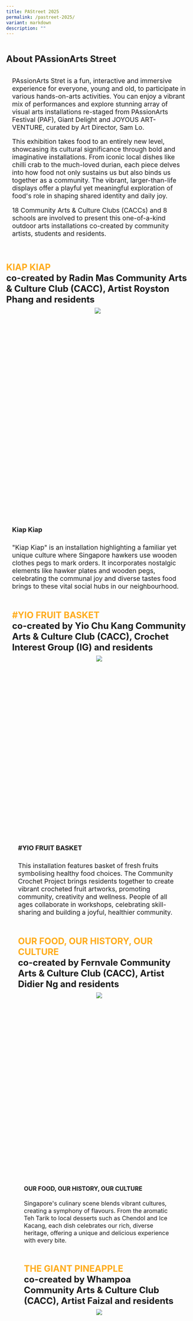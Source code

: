 ```yaml
---
title: PAStreet 2025
permalink: /pastreet-2025/
variant: markdown
description: ""
---
```

<div style="padding-top:2rem;font-size:1.5rem;">
<span style="font-weight: bold;">About PAssionArts Street</span></div>

<div style="padding:1rem; font-size:1.1rem">

PAssionArts Stret is a fun, interactive and immersive experience for everyone, young and old, to participate in various hands-on-arts activities. You can enjoy a vibrant mix of performances and explore stunning array of visual arts installations re-staged from PAssionArts Festival (PAF), Giant Delight and JOYOUS ART-VENTURE, curated by Art Director, Sam Lo. <br>
	
This exhibition takes food to an entirely new level, showcasing its cultural significance through bold and imaginative installations. From iconic local dishes like chilli crab to the much-loved durian, each piece delves into how food not only sustains us but also binds us together as a community. The vibrant, larger-than-life displays offer a playful yet meaningful exploration of food's role in shaping shared identity and daily joy.
<br>
	
18 Community Arts &amp; Culture Clubs (CACCs) and 8 schools are involved to present this one-of-a-kind outdoor arts installations co-created by community artists, students and residents. 
</div>

<div style="padding-top:2rem;font-size:1.5rem;">
<span style="font-weight: bold;"><span style="color: #FFAC1C;"> KIAP KIAP</span> <br>co-created by Radin Mas Community Arts &amp; Culture Club (CACC), Artist Royston Phang and residents</span></div>

<div style="text-align: center; display: grid; grid-template-columns: repeat(auto-fit, minmax(330px, 1fr)); gap:0.5rem; padding:0.5rem;">

<div style="display: block; overflow:hidden; text-decoration: none;  max-width: 30rem;">
<div style="font-size: 1rem"></div><div style="min-height:35rem; max-height:16rem; overflow:hidden;"><img style="min-height:16rem; object-fit: cover; position:relative; top:rem;" src="/images/DSC0429.jpg"></div></div>

</div>

<div style="padding:1rem; font-size:1.1rem"><span style="font-weight: bold;line-height:2rem;"> Kiap Kiap</span><br><br> "Kiap Kiap" is an installation highlighting a familiar yet unique culture where Singapore hawkers use wooden clothes pegs to mark orders. It incorporates nostalgic elements like hawker plates and wooden pegs, celebrating the communal joy and diverse tastes food brings to these vital social hubs in our neighbourhood. <br><br>

	
<div style="padding-top:2rem;font-size:1.5rem;">
<span style="font-weight: bold;"><span style="color: #FFAC1C;"> #YIO FRUIT BASKET</span> <br>co-created by Yio Chu Kang Community Arts &amp; Culture Club (CACC), Crochet Interest Group (IG) and residents</span></div>

<div style="text-align: center; display: grid; grid-template-columns: repeat(auto-fit, minmax(330px, 1fr)); gap:0.5rem; padding:0.5rem;">

<div style="display: block; overflow:hidden; text-decoration: none;  max-width: 30rem;">
<div style="font-size: 1rem"></div><div style="min-height:30rem; max-height:16rem; overflow:hidden;"><img style="min-height:16rem; object-fit: cover; position:relative; top:rem;" src="/images/JOL00261.jpg"></div></div>

</div>

<div style="padding:1rem; font-size:1.1rem"><span style="font-weight: bold;line-height:2rem;"> #YIO FRUIT BASKET</span><br><br> This installation features basket of fresh fruits symbolising healthy food choices. The Community Crochet Project brings residents together to create vibrant crocheted fruit artworks, promoting community, creativity and wellness. People of all ages collaborate in workshops, celebrating skill-sharing and building a joyful, healthier community. <br><br>
	

<div style="padding-top:2rem;font-size:1.5rem;">
<span style="font-weight: bold;"><span style="color: #FFAC1C;">OUR FOOD, OUR HISTORY, OUR CULTURE</span> <br>co-created by Fernvale Community Arts &amp; Culture Club (CACC), Artist Didier Ng and residents</span></div>

<div style="text-align: center; display: grid; grid-template-columns: repeat(auto-fit, minmax(330px, 1fr)); gap:0.5rem; padding:0.5rem;">

<div style="display: block; overflow:hidden; text-decoration: none;  max-width: 30rem;">
<div style="font-size: 1rem"></div><div style="min-height:31rem; max-height:16rem; overflow:hidden;"><img style="min-height:16rem; object-fit: cover; position:relative; top:rem;" src="/images/DSC0423.jpg"></div></div>

</div>

<div style="padding:1rem; font-size:1rem"><span style="font-weight: bold;line-height:rem;"> OUR FOOD, OUR HISTORY, OUR CULTURE </span><br><br>Singapore's culinary scene blends vibrant cultures, creating a symphony of flavours. From the aromatic Teh Tarik to local desserts such as Chendol and Ice Kacang, each dish celebrates our rich, diverse heritage, offering a unique and delicious experience with every bite. <br><br>

	
<div style="padding-top:2rem;font-size:1.5rem;">
<span style="font-weight: bold;"><span style="color: #FFAC1C;">THE GIANT PINEAPPLE</span> <br>co-created by Whampoa Community Arts &amp; Culture Club (CACC), Artist Faizal and residents</span></div>

<div style="text-align: center; display: grid; grid-template-columns: repeat(auto-fit, minmax(330px, 1fr)); gap:0.5rem; padding:0.5rem;">

<div style="display: block; overflow:hidden; text-decoration: none;  max-width: 30rem;">
<div style="font-size: 1rem"></div><div style="min-height:33rem; max-height:16rem; overflow:hidden;"><img style="min-height:16rem; object-fit: cover; position:relative; top:rem;" src="/images/DSC0458.jpg"></div></div>

</div>

<div style="padding:1rem; font-size:1.1rem"><span style="font-weight: bold;line-height:2rem;"> THE GIANT PINEAPPLE </span><br><br>The artwork integrates pineapple symbolising wealth and prosperity in Chinese culture, with Batik Art, linked to Malay culture. It celebrates Singapore's multiculturalism and the harmonious society we enjoy. The wooden plank structure symbolises unity, while the batik artworks of local fruits highlight Singapore's shared cultural heritage.<br><br>


<div style="padding-top:2rem;font-size:1.5rem;">
<span style="font-weight: bold;"><span style="color: #FFAC1C;">JALAN KAYU BIG APPLE</span> <br>co-created by Jalan Kayu Community Arts &amp; Culture Club (CACC), Artist Fish Jaafar and residents</span></div>

<div style="text-align: center; display: grid; grid-template-columns: repeat(auto-fit, minmax(330px, 1fr)); gap:0.5rem; padding:0.5rem;">

<div style="display: block; overflow:hidden; text-decoration: none;  max-width: 30rem;">
<div style="font-size: 1rem"></div><div style="min-height:33rem; max-height:16rem; overflow:hidden;"><img style="min-height:16rem; object-fit: cover; position:relative; top:rem;" src="/images/JOL00253_3.jpg"></div></div>

</div>

<div style="padding:1rem; font-size:1.1rem"><span style="font-weight: bold;line-height:2rem;"> THE GIANT PINEAPPLE </span><br><br>The Giant Apple symbolises growth, renewal, harmony, and healthy living. The design of an apple also reinforces grassroots' efforts to promote healthy living to residents during house visits, bringing them joy at the same time.<br><br>


<div style="padding-top:2rem;font-size:1.5rem;">
<span style="font-weight: bold;"><span style="color: #FFAC1C;">PEARFECTION IN EVERY HUE</span> <br>co-created by Sengkang North Community Arts &amp; Culture Club (CACC), Artist Whee Ng and residents</span></div>

<div style="text-align: center; display: grid; grid-template-columns: repeat(auto-fit, minmax(330px, 1fr)); gap:0.5rem; padding:0.5rem;">

<div style="display: block; overflow:hidden; text-decoration: none;  max-width: 30rem;">
<div style="font-size: 1rem"></div><div style="min-height:40rem; max-height:16rem; overflow:hidden;"><img style="min-height:16rem; object-fit: cover; position:relative; top:rem;" src="/images/JOL00265_2.jpg"></div></div>

</div>

<div style="padding:1rem; font-size:1.1rem"><span style="font-weight: bold;line-height:2rem;"> PEARFECTION IN EVERY HUE </span><br><br>The pear represents abundance, prosperity, health, growth, nurturing and natural beauty. The rainbow colours represent diversity, inclusion and connection.<br><br>
	
<div style="padding-top:2rem;font-size:1.5rem;">
<span style="font-weight: bold;"><span style="color: #FFAC1C;">GUST OF SWEET HARMONY</span> <br>co-created by Bukit Batok East Community Arts &amp; Culture Club (CACC), Artist Swee Siong and residents</span></div>

<div style="text-align: center; display: grid; grid-template-columns: repeat(auto-fit, minmax(330px, 1fr)); gap:0.5rem; padding:0.5rem;">

<div style="display: block; overflow:hidden; text-decoration: none;  max-width: 30rem;">
<div style="font-size: 1rem"></div><div style="min-height:31rem; max-height:16rem; overflow:hidden;"><img style="min-height:16rem; object-fit: cover; position:relative; top:rem;" src="/images/JOL00197.jpg"></div></div>

</div>

<div style="padding:1rem; font-size:1.1rem"><span style="font-weight: bold;line-height:2rem;"> GUST OF SWEET HARMONY </span><br><br>A kinetic art installation featuring local fruits, food and desserts is enhanced with AR effects in collaboration with Ngee Ann Polytechnic. <br><br>
	
<div style="padding-top:2rem;font-size:1.5rem;">
<span style="font-weight: bold;"><span style="color: #FFAC1C;">HOMEMADE FUSION</span> <br>co-created by Brickland Community Arts &amp; Culture Club (CACC), Artist Eunice Hannah Lim and residents</span></div>

<div style="text-align: center; display: grid; grid-template-columns: repeat(auto-fit, minmax(330px, 1fr)); gap:0.5rem; padding:0.5rem;">

<div style="display: block; overflow:hidden; text-decoration: none;  max-width: 30rem;">
<div style="font-size: 1rem"></div><div style="min-height:31rem; max-height:16rem; overflow:hidden;"><img style="min-height:16rem; object-fit: cover; position:relative; top:rem;" src="/images/JOL00197.jpg"></div></div>

</div>

<div style="padding:1rem; font-size:1.1rem"><span style="font-weight: bold;line-height:2rem;"> HOMEMADE FUSION </span><br><br>Homemade Fusion features five food illustrations with Brickland mascots, using household items to evoke memories of everyday food. This artwork celebrates Singapore's diverse multiracial culture through community engagement. <br><br>
	
<div style="padding-top:2rem;font-size:1.5rem;">
<span style="font-weight: bold;"><span style="color: #FFAC1C;">KUEH INSPIRED SEATS</span> <br>co-created by Marine Parade Community Arts &amp; Culture Club (CACC) and residents</span></div>

<div style="text-align: center; display: grid; grid-template-columns: repeat(auto-fit, minmax(330px, 1fr)); gap:0.5rem; padding:0.5rem;">

<div style="display: block; overflow:hidden; text-decoration: none;  max-width: 30rem;">
<div style="font-size: 1rem"></div><div style="min-height:3rem; max-height:16rem; overflow:hidden;"><img style="min-height:16rem; object-fit: cover; position:relative; top:rem;" src="/images/JOL00237_2.jpg"></div></div>

</div>

<div style="padding:1rem; font-size:1.1rem"><span style="font-weight: bold;line-height:2rem;"> KUEH INSPIRED SEATS </span><br><br>The Peranakan kueh inspired benches were part of the "Sit on Kuehs" installation, with involvement from Tao Nan School. The installation invites you to explore the Peranakan culture and heritage through these vibrant benches depicting the flavourful pastries. <br><br>

<div style="padding-top:2rem;font-size:1.5rem;">
<span style="font-weight: bold;"><span style="color: #FFAC1C;">BLISS-CUITS AND INSTANT DOPA-MEE</span> <br>co-created by Pasir Ris Central Community Arts &amp; Culture Club (CACC), Artists Esther Ng, Casey Chen and residents</span></div>

<div style="text-align: center; display: grid; grid-template-columns: repeat(auto-fit, minmax(330px, 1fr)); gap:0.5rem; padding:0.5rem;">

<div style="display: block; overflow:hidden; text-decoration: none;  max-width: 30rem;">
<div style="font-size: 1rem"></div><div style="min-height:18rem; max-height:16rem; overflow:hidden;"><img style="min-height:16rem; object-fit: cover; position:relative; top:rem;" src="/images/IMG_0223.jpg"></div></div>

</div>

<div style="padding:1rem; font-size:1.1rem"><span style="font-weight: bold;line-height:2rem;">BLISS-CUITS AND INSTANT DOPA-MEE</span><br><br>Comfort food provides consolation and warmth. Often, they are associated with childhood or home cooking. In Singapore, we each have a go-to snack to indulge in when we are stressed, restless or peckish; a sugary rush for the kid after a test, warm and savory instant meal for the up-at-night working adult, or familiar bites of a timeless treat for the leisurely. This artwork celebrates the types of comfort food that many of us enjoy, while also playing upon iconic and familiar packaging to engage the audience's memories of them enjoying these foods. <br><br>
	
<div style="padding-top:2rem;font-size:1.5rem;">
<span style="font-weight: bold;"><span style="color: #FFAC1C;">STRINGS AND SPIKES</span> <br>co-created by Admiralty Community Arts &amp; Culture Club (CACC), Artists Casey Chen, Esther Ng and residents</span></div>

<div style="text-align: center; display: grid; grid-template-columns: repeat(auto-fit, minmax(330px, 1fr)); gap:0.5rem; padding:0.5rem;">

<div style="display: block; overflow:hidden; text-decoration: none;  max-width: 30rem;">
<div style="font-size: 1rem"></div><div style="min-height:10rem; max-height:16rem; overflow:hidden;"><img style="min-height:16rem; object-fit: cover; position:relative; top:rem;" src="/images/JOL00205_2.jpg"></div></div>

</div>

<div style="padding:1rem; font-size:1.1rem"><span style="font-weight: bold;line-height:2rem;">STRINGS AND SPIKES</span><br><br>Durian, Singapore's iconic fruit, fosters shared moments with family and friends. This installation encourages residents to bond over art, using strong art to create connections, highlighting the importance of friendship and community ties. <br><br>
	
<div style="padding-top:2rem;font-size:1.5rem;">
<span style="font-weight: bold;"><span style="color: #FFAC1C;">KUEH-ZY COCONUTS</span> <br>co-created by Telok Blangah Community Arts &amp; Culture Club (CACC), Artists Esther Ng, Casy Chen and residents</span></div>

<div style="text-align: center; display: grid; grid-template-columns: repeat(auto-fit, minmax(330px, 1fr)); gap:0.5rem; padding:0.5rem;">

<div style="display: block; overflow:hidden; text-decoration: none;  max-width: 30rem;">
<div style="font-size: 1rem"></div><div style="min-height:1rem; max-height:16rem; overflow:hidden;"><img style="min-height:16rem; object-fit: cover; position:relative; top:rem;" src="/images/JOL00211_2.jpg"></div></div>

</div>

<div style="padding:1rem; font-size:1.1rem"><span style="font-weight: bold;line-height:2rem;">KUEH-ZY COCONUTS</span><br><br>Inspired by coconut, this installation celebrates its use in making Kueh Kueh, a beloved Singapore treat. With coconut milk and flesh as key ingredients, the installation features giant replicas of popular Kueh Kueh, paying tribute to the island's culinary delights and diverse flavours. <br><br>
	
<div style="padding-top:2rem;font-size:1.5rem;">
<span style="font-weight: bold;"><span style="color: #FFAC1C;">GIANT BITES OF NOSTALGIA</span> <br>co-created by Bukit Batok East Community Arts &amp; Culture Club (CACC), Artists Chan Yong Song, Koh Wan Hup, Loo Kok Wah, Liew Lee Khong and residents</span></div>

<div style="text-align: center; display: grid; grid-template-columns: repeat(auto-fit, minmax(330px, 1fr)); gap:0.5rem; padding:0.5rem;">

<div style="display: block; overflow:hidden; text-decoration: none;  max-width: 30rem;">
<div style="font-size: 1rem"></div><div style="min-height:1rem; max-height:16rem; overflow:hidden;"><img style="min-height:16rem; object-fit: cover; position:relative; top:rem;" src="/images/JOL00245.jpg"></div></div>

</div>

<div style="padding:1rem; font-size:1.1rem"><span style="font-weight: bold;line-height:2rem;">GIANT BITES OF NOSTALGIA</span><br><br>The Bukit Batok East Giant Delight installation celebrates Singapore's culinary heritage with three sculptures: a giant Chendol cup, Kacang Putih Cones, and a colourful Fruit Bowl. These vibrant pieces highlight both traditional snacks and healthy living, with residents contributing to their creation.<br><br>
	
<div style="padding-top:2rem;font-size:1.5rem;">
<span style="font-weight: bold;"><span style="color: #FFAC1C;">FOOD FOR THOUGHT</span> <br>co-created by Cheng San-Seletar Community Arts &amp; Culture Club (CACC), Artists Barry Yeow, Cipto Purnamo, Muhammad Riduan, Evangeline Ang, Mukul Hossine and residents</span></div>

<div style="text-align: center; display: grid; grid-template-columns: repeat(auto-fit, minmax(330px, 1fr)); gap:0.5rem; padding:0.5rem;">

<div style="display: block; overflow:hidden; text-decoration: none;  max-width: 30rem;">
<div style="font-size: 1rem"></div><div style="min-height:1rem; max-height:16rem; overflow:hidden;"><img style="min-height:16rem; object-fit: cover; position:relative; top:rem;" src="/images/JOL00215.jpg"></div></div>

</div>

<div style="padding:1rem; font-size:1.1rem"><span style="font-weight: bold;line-height:2rem;">FOOD FOR THOUGHT</span><br><br>This food for Thought installation celebrates local food culture with three sculptures: Fruitful Bliss, Lucky Bowl, and Grill Delight, featuring interactive elements like stay sticks that one could pick up and pose for photos. The co-creation is made possible with involvement of different generations, including preschoolers, who share their common love for these local delights. <br><br>
	
<div style="padding-top:2rem;font-size:1.5rem;">
<span style="font-weight: bold;"><span style="color: #FFAC1C;">FRUTOPIA SEEDS OF PARADISE</span> <br>co-created by Fernvale Community Arts &amp; Culture Club (CACC), Artist Jesse Leong and residents</span></div>

<div style="text-align: center; display: grid; grid-template-columns: repeat(auto-fit, minmax(330px, 1fr)); gap:0.5rem; padding:0.5rem;">

<div style="display: block; overflow:hidden; text-decoration: none;  max-width: 30rem;">
<div style="font-size: 1rem"></div><div style="min-height:1rem; max-height:16rem; overflow:hidden;"><img style="min-height:16rem; object-fit: cover; position:relative; top:rem;" src="/images/JOL00217_2.jpg"></div></div>

</div>

<div style="padding:1rem; font-size:1.1rem"><span style="font-weight: bold;line-height:2rem;">FRUTOPIA SEEDS OF PARADISE</span><br><br>Frutopia celebrates the vibrancy and cultural significance of tropical fruits. At its heart lies the iconic Pineapple, flanked by cross-sections of mangosteen, kiwi, orange, watermelon and lemon, each symboling the richness and diversity of nature's bounty. Crafted from contemporary materials, this installation combines organic shapes with innovative design, inviting viewers to appreciate the intricate beauty of these fruits, The pineapple is a bold focal point, representing abundance and uniqueness, while the colourful cross-sections invite exploration and curiosity.<br><br>
	
<div style="padding-top:2rem;font-size:1.5rem;">
<span style="font-weight: bold;"><span style="color: #FFAC1C;">FROM FARM TO FEAST</span> <br>co-created by Bukit Timah Community Arts &amp; Culture Club (CACC), Artists Didier Ng, Cherie Ng, Thian Zhiwen and residents</span></div>

<div style="text-align: center; display: grid; grid-template-columns: repeat(auto-fit, minmax(330px, 1fr)); gap:0.5rem; padding:0.5rem;">

<div style="display: block; overflow:hidden; text-decoration: none;  max-width: 30rem;">
<div style="font-size: 1rem"></div><div style="min-height:1rem; max-height:16rem; overflow:hidden;"><img style="min-height:16rem; object-fit: cover; position:relative; top:rem;" src="/images/JOL00203_2.jpg"></div></div>

</div>

<div style="padding:1rem; font-size:1.1rem"><span style="font-weight: bold;line-height:2rem;">FROM FARM TO FEAST</span><br><br>From Farm to Feast celebrates sustainability, food security, and community resilience. Set on a grassy knoll among towering flats, it features vibrant, lifelike sculptures of fresh produce like fish, vegetables, and eggs. The installation reflects Singapore's goal to locally source 30% of its food by 2030, celebrating the progress made and inspiring local pride. It encourages families and neighbours to engage in conversations about food, sustainability, and access to healthy produce, reinforcing the importance of community involvement for a sustainable future. It's a celebration of creativity, culture, and commitment to a better tomorrow. <br><br>
	
<div style="padding-top:2rem;font-size:1.5rem;">
<span style="font-weight: bold;"><span style="color: #FFAC1C;">FRUIT TART ART</span> <br>co-created by Zhenghua Community Arts &amp; Culture Club (CACC), Artist Artz Johan and residents</span></div>

<div style="text-align: center; display: grid; grid-template-columns: repeat(auto-fit, minmax(330px, 1fr)); gap:0.5rem; padding:0.5rem;">

<div style="display: block; overflow:hidden; text-decoration: none;  max-width: 30rem;">
<div style="font-size: 1rem"></div><div style="min-height:20rem; max-height:16rem; overflow:hidden;"><img style="min-height:16rem; object-fit: cover; position:relative; top:rem;" src="/images/JOL00219.jpg"></div></div>

</div>

<div style="padding:1rem; font-size:1.1rem"><span style="font-weight: bold;line-height:2rem;">FRUIT TART ART</span><br><br>Built on. acrate box, this 3D installations transformed into a Fruit Tart featuring different fruits and colours creatively made using different recycled materials such as packaging styrofoam and items such as toy balls, yoga mat etc. are painted to form the installation.<br><br>
	
<div style="padding-top:2rem;font-size:1.5rem;">
<span style="font-weight: bold;"><span style="color: #FFAC1C;">HARVESTING JOY: ART MEETS AGRICULTURE</span> <br>co-created by students from St Gabriel's Primary School, Artists Jackson, Cherie, Didier, Zhang Bin and Zhiwen </span></div>

<div style="text-align: center; display: grid; grid-template-columns: repeat(auto-fit, minmax(330px, 1fr)); gap:0.5rem; padding:0.5rem;">

<div style="display: block; overflow:hidden; text-decoration: none;  max-width: 30rem;">
<div style="font-size: 1rem"></div><div style="min-height:1rem; max-height:16rem; overflow:hidden;"><img style="min-height:16rem; object-fit: cover; position:relative; top:rem;" src="/images/JOL00251_2.jpg"></div></div>

</div>

<div style="padding:1rem; font-size:1.1rem"><span style="font-weight: bold;line-height:2rem;">HARVESTING JOY: ART MEETS AGRICULTURE</span><br><br>St. Gabriel's Primary School students and their artist mentors celebrate joy in creating art using up-cycled everyday materials and inspiring everyone on food sustainability and local agriculture. 

Their 3D Aeroponic Fishpond, Pineapple Display and Crab Condo showcase resource-efficient farming, the school's sustainability initiatives, and innovative food production.<br><br>
	
<div style="padding-top:2rem;font-size:1.5rem;">
<span style="font-weight: bold;"><span style="color: #FFAC1C;">NOODLE NATION SINGAPORE</span> <br>co-created by students from Zhangde Primary School and Artist Moses Sia </span></div>

<div style="text-align: center; display: grid; grid-template-columns: repeat(auto-fit, minmax(330px, 1fr)); gap:0.5rem; padding:0.5rem;">

<div style="display: block; overflow:hidden; text-decoration: none;  max-width: 30rem;">
<div style="font-size: 1rem"></div><div style="min-height:1rem; max-height:16rem; overflow:hidden;"><img style="min-height:16rem; object-fit: cover; position:relative; top:rem;" src="/images/DSC0425_2.jpg"></div></div>

</div>

<div style="padding:1rem; font-size:1.1rem"><span style="font-weight: bold;line-height:2rem;">NOODLE NATION SINGAPORE</span><br><br>Noodle Nation Singapore creatively uses three iconic noodles - Hokkien Mee, Mee Rebus and Mee Goreng - to represent Singapore's rich cultural diversity, celebrating the distinctive identity of our three main ethnic groups.

The addition of the uniquely-flavoured Zhangde Noodles infused with the school's GIVER'S heart values represent how these values are important to the overall unity of Singapore's cultural fabric.<br><br>
	
<div style="padding-top:2rem;font-size:1.5rem;">
<span style="font-weight: bold;"><span style="color: #FFAC1C;">BUT I WANT TO GOO! - PASAR MALAM</span> <br>co-created by students from APSN Chaoyang School and Artists Zhang Bin, Cherie, Didier, Jackson and Zhiwen </span></div>

<div style="text-align: center; display: grid; grid-template-columns: repeat(auto-fit, minmax(330px, 1fr)); gap:0.5rem; padding:0.5rem;">

<div style="display: block; overflow:hidden; text-decoration: none;  max-width: 30rem;">
<div style="font-size: 1rem"></div><div style="min-height:1rem; max-height:16rem; overflow:hidden;"><img style="min-height:16rem; object-fit: cover; position:relative; top:rem;" src="/images/JOL00229_2.jpg"></div></div>

</div>

<div style="padding:1rem; font-size:1.1rem"><span style="font-weight: bold;line-height:2rem;">BUT I WANT TO GOO! - PASAR MALAM</span><br><br>APSN Chaoyang School's students capture the joy of visiting pasar malams, with their families through this installation created using up-cycled materials like plastic bags and foam blocks.
	
Oversized sculptures of cotton candy, corn in a cup, and interactive games evoke fond childhood memories, while reminding the community of the importance of sustainability and preservation of our culture and environment.<br><br>
</div></div></div></div></div></div></div></div></div></div></div></div></div></div></div></div></div></div></div></div>